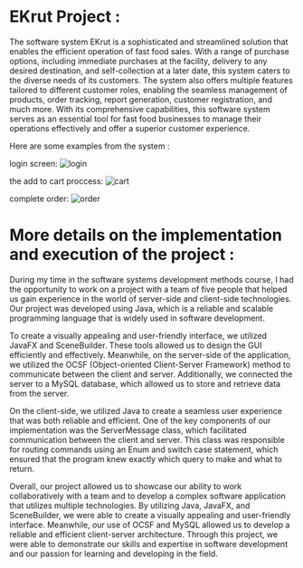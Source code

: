 # EKrut Project :

The software system EKrut is a sophisticated and streamlined solution that enables the efficient operation of fast food sales. With a range of purchase options, including immediate purchases at the facility, delivery to any desired destination, and self-collection at a later date, this system caters to the diverse needs of its customers. The system also offers multiple features tailored to different customer roles, enabling the seamless management of products, order tracking, report generation, customer registration, and much more. With its comprehensive capabilities, this software system serves as an essential tool for fast food businesses to manage their operations effectively and offer a superior customer experience.

Here are some examples from the system :

login screen:
![login](https://user-images.githubusercontent.com/120781381/227774697-afbf4ba3-b2ff-4338-a45c-aeb7f876763b.gif)

the add to cart proccess:
![cart](https://user-images.githubusercontent.com/120781381/227775031-34d5e31d-a35c-4ab1-ac97-0ec53277b47c.gif)

complete order:
![order](https://user-images.githubusercontent.com/120781381/227775415-36af2456-4553-4faa-9633-38f4756c1ee1.gif)

# More details on the implementation and execution of the project :

During my time in the software systems development methods course, I had the opportunity to work on a project with a team of five people that helped us gain experience in the world of server-side and client-side technologies. Our project was developed using Java, which is a reliable and scalable programming language that is widely used in software development.

To create a visually appealing and user-friendly interface, we utilized JavaFX and SceneBuilder. These tools allowed us to design the GUI efficiently and effectively. Meanwhile, on the server-side of the application, we utilized the OCSF (Object-oriented Client-Server Framework) method to communicate between the client and server. Additionally, we connected the server to a MySQL database, which allowed us to store and retrieve data from the server.

On the client-side, we utilized Java to create a seamless user experience that was both reliable and efficient. One of the key components of our implementation was the ServerMessage class, which facilitated communication between the client and server. This class was responsible for routing commands using an Enum and switch case statement, which ensured that the program knew exactly which query to make and what to return.

Overall, our project allowed us to showcase our ability to work collaboratively with a team and to develop a complex software application that utilizes multiple technologies. By utilizing Java, JavaFX, and SceneBuilder, we were able to create a visually appealing and user-friendly interface. Meanwhile, our use of OCSF and MySQL allowed us to develop a reliable and efficient client-server architecture. Through this project, we were able to demonstrate our skills and expertise in software development and our passion for learning and developing in the field.
